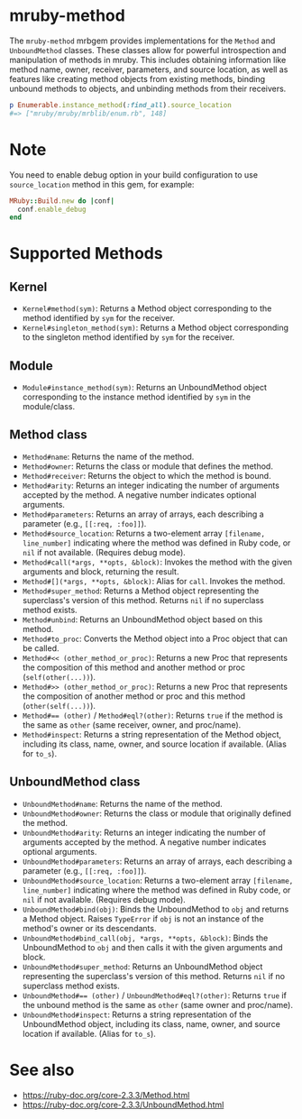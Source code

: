 # mruby-method

The `mruby-method` mrbgem provides implementations for the `Method` and `UnboundMethod` classes. These classes allow for powerful introspection and manipulation of methods in mruby. This includes obtaining information like method name, owner, receiver, parameters, and source location, as well as features like creating method objects from existing methods, binding unbound methods to objects, and unbinding methods from their receivers.

```ruby
p Enumerable.instance_method(:find_all).source_location
#=> ["mruby/mruby/mrblib/enum.rb", 148]
```

# Note

You need to enable debug option in your build configuration to use
`source_location` method in this gem, for example:

```ruby
MRuby::Build.new do |conf|
  conf.enable_debug
end
```

# Supported Methods

## Kernel

- `Kernel#method(sym)`: Returns a Method object corresponding to the method identified by `sym` for the receiver.
- `Kernel#singleton_method(sym)`: Returns a Method object corresponding to the singleton method identified by `sym` for the receiver.

## Module

- `Module#instance_method(sym)`: Returns an UnboundMethod object corresponding to the instance method identified by `sym` in the module/class.

## Method class

- `Method#name`: Returns the name of the method.
- `Method#owner`: Returns the class or module that defines the method.
- `Method#receiver`: Returns the object to which the method is bound.
- `Method#arity`: Returns an integer indicating the number of arguments accepted by the method. A negative number indicates optional arguments.
- `Method#parameters`: Returns an array of arrays, each describing a parameter (e.g., `[[:req, :foo]]`).
- `Method#source_location`: Returns a two-element array `[filename, line_number]` indicating where the method was defined in Ruby code, or `nil` if not available. (Requires debug mode).
- `Method#call(*args, **opts, &block)`: Invokes the method with the given arguments and block, returning the result.
- `Method#[](*args, **opts, &block)`: Alias for `call`. Invokes the method.
- `Method#super_method`: Returns a Method object representing the superclass's version of this method. Returns `nil` if no superclass method exists.
- `Method#unbind`: Returns an UnboundMethod object based on this method.
- `Method#to_proc`: Converts the Method object into a Proc object that can be called.
- `Method#<< (other_method_or_proc)`: Returns a new Proc that represents the composition of this method and another method or proc (`self(other(...))`).
- `Method#>> (other_method_or_proc)`: Returns a new Proc that represents the composition of another method or proc and this method (`other(self(...))`).
- `Method#== (other)` / `Method#eql?(other)`: Returns `true` if the method is the same as `other` (same receiver, owner, and proc/name).
- `Method#inspect`: Returns a string representation of the Method object, including its class, name, owner, and source location if available. (Alias for `to_s`).

## UnboundMethod class

- `UnboundMethod#name`: Returns the name of the method.
- `UnboundMethod#owner`: Returns the class or module that originally defined the method.
- `UnboundMethod#arity`: Returns an integer indicating the number of arguments accepted by the method. A negative number indicates optional arguments.
- `UnboundMethod#parameters`: Returns an array of arrays, each describing a parameter (e.g., `[[:req, :foo]]`).
- `UnboundMethod#source_location`: Returns a two-element array `[filename, line_number]` indicating where the method was defined in Ruby code, or `nil` if not available. (Requires debug mode).
- `UnboundMethod#bind(obj)`: Binds the UnboundMethod to `obj` and returns a Method object. Raises `TypeError` if `obj` is not an instance of the method's owner or its descendants.
- `UnboundMethod#bind_call(obj, *args, **opts, &block)`: Binds the UnboundMethod to `obj` and then calls it with the given arguments and block.
- `UnboundMethod#super_method`: Returns an UnboundMethod object representing the superclass's version of this method. Returns `nil` if no superclass method exists.
- `UnboundMethod#== (other)` / `UnboundMethod#eql?(other)`: Returns `true` if the unbound method is the same as `other` (same owner and proc/name).
- `UnboundMethod#inspect`: Returns a string representation of the UnboundMethod object, including its class, name, owner, and source location if available. (Alias for `to_s`).

# See also

- <https://ruby-doc.org/core-2.3.3/Method.html>
- <https://ruby-doc.org/core-2.3.3/UnboundMethod.html>
